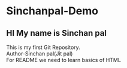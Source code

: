 # Sinchanpal-Demo

<h2> HI My name is Sinchan pal</h2>
This is my first Git Repository.
<br>
Author-Sinchan pal(Jit pal)
<br>
For README we need to learn basics of HTML

